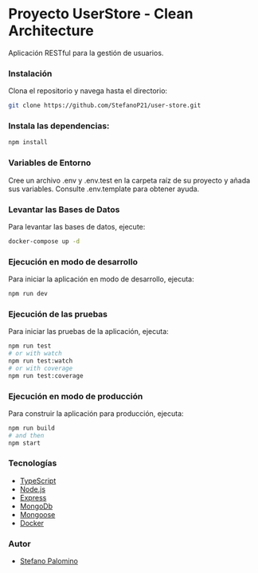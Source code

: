 # Proyecto UserStore - Clean Architecture

Aplicación RESTful para la gestión de usuarios.

### Instalación

Clona el repositorio y navega hasta el directorio:

```bash
git clone https://github.com/StefanoP21/user-store.git
```

### Instala las dependencias:

```bash
npm install
```

### Variables de Entorno

Cree un archivo .env y .env.test en la carpeta raíz de su proyecto y añada sus variables. Consulte .env.template para obtener ayuda.

### Levantar las Bases de Datos

Para levantar las bases de datos, ejecute:

```bash
docker-compose up -d
```

### Ejecución en modo de desarrollo

Para iniciar la aplicación en modo de desarrollo, ejecuta:

```bash
npm run dev
```

### Ejecución de las pruebas

Para iniciar las pruebas de la aplicación, ejecuta:

```bash
npm run test
# or with watch
npm run test:watch
# or with coverage
npm run test:coverage
```

### Ejecución en modo de producción

Para construir la aplicación para producción, ejecuta:

```bash
npm run build
# and then
npm start
```

### Tecnologías

- [TypeScript](https://www.typescriptlang.org/)
- [Node.js](https://nodejs.org/)
- [Express](https://expressjs.com/)
- [MongoDb](https://www.mongodb.com/)
- [Mongoose](https://mongoosejs.com/)
- [Docker](https://www.docker.com/)

### Autor

- [Stefano Palomino](https://github.com/StefanoP21)
